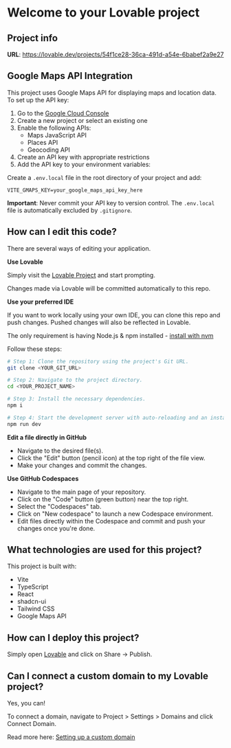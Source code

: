 
# Welcome to your Lovable project

## Project info

**URL**: https://lovable.dev/projects/54f1ce28-36ca-491d-a54e-6babef2a9e27

## Google Maps API Integration

This project uses Google Maps API for displaying maps and location data. To set up the API key:

1. Go to the [Google Cloud Console](https://console.cloud.google.com/)
2. Create a new project or select an existing one
3. Enable the following APIs:
   - Maps JavaScript API
   - Places API
   - Geocoding API
4. Create an API key with appropriate restrictions
5. Add the API key to your environment variables:

Create a `.env.local` file in the root directory of your project and add:

```
VITE_GMAPS_KEY=your_google_maps_api_key_here
```

**Important**: Never commit your API key to version control. The `.env.local` file is automatically excluded by `.gitignore`.

## How can I edit this code?

There are several ways of editing your application.

**Use Lovable**

Simply visit the [Lovable Project](https://lovable.dev/projects/54f1ce28-36ca-491d-a54e-6babef2a9e27) and start prompting.

Changes made via Lovable will be committed automatically to this repo.

**Use your preferred IDE**

If you want to work locally using your own IDE, you can clone this repo and push changes. Pushed changes will also be reflected in Lovable.

The only requirement is having Node.js & npm installed - [install with nvm](https://github.com/nvm-sh/nvm#installing-and-updating)

Follow these steps:

```sh
# Step 1: Clone the repository using the project's Git URL.
git clone <YOUR_GIT_URL>

# Step 2: Navigate to the project directory.
cd <YOUR_PROJECT_NAME>

# Step 3: Install the necessary dependencies.
npm i

# Step 4: Start the development server with auto-reloading and an instant preview.
npm run dev
```

**Edit a file directly in GitHub**

- Navigate to the desired file(s).
- Click the "Edit" button (pencil icon) at the top right of the file view.
- Make your changes and commit the changes.

**Use GitHub Codespaces**

- Navigate to the main page of your repository.
- Click on the "Code" button (green button) near the top right.
- Select the "Codespaces" tab.
- Click on "New codespace" to launch a new Codespace environment.
- Edit files directly within the Codespace and commit and push your changes once you're done.

## What technologies are used for this project?

This project is built with:

- Vite
- TypeScript
- React
- shadcn-ui
- Tailwind CSS
- Google Maps API

## How can I deploy this project?

Simply open [Lovable](https://lovable.dev/projects/54f1ce28-36ca-491d-a54e-6babef2a9e27) and click on Share -> Publish.

## Can I connect a custom domain to my Lovable project?

Yes, you can!

To connect a domain, navigate to Project > Settings > Domains and click Connect Domain.

Read more here: [Setting up a custom domain](https://docs.lovable.dev/tips-tricks/custom-domain#step-by-step-guide)
